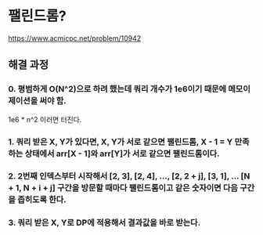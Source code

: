 # 팰린드롬?
https://www.acmicpc.net/problem/10942
## 해결 과정
### 0. 평범하게 O(N^2)으로 하려 했는데 쿼리 개수가 1e6이기 때문에 메모이제이션을 써야 함.
1e6 * n^2 이러면 터진다.
### 1. 쿼리 받은 X, Y가 있다면, X, Y가 서로 같으면 팰린드롬, X - 1 = Y 만족하는 상태에서 arr[X - 1]와 arr[Y]가 서로 같으면 팰린드롬이다.
### 2. 2번째 인덱스부터 시작해서 [2, 3], [2, 4], ..., [2, 2 + j], [3, 1], ... [N + 1, N + i + j] 구간을 방문할 때마다 팰린드롬이고 같은 숫자이면 다음 구간을 좁히도록 한다.
### 3. 쿼리 받은 X, Y로 DP에 적용해서 결과값을 바로 받는다.
